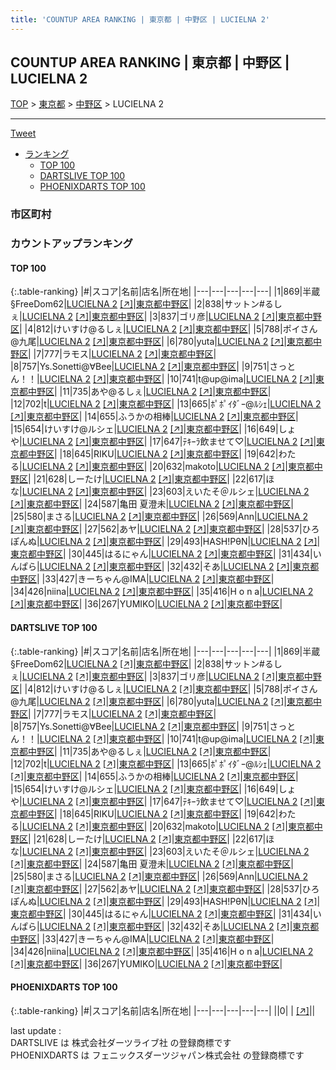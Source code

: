 ```yaml
---
title: 'COUNTUP AREA RANKING | 東京都 | 中野区 | LUCIELNA 2'
---
```

## COUNTUP AREA RANKING | 東京都 | 中野区 | LUCIELNA 2

[TOP](/darts/rank/) > [東京都](/darts/rank/東京都/) > [中野区](/darts/rank/東京都/中野区/) > LUCIELNA 2

___

<a href="https://twitter.com/share?ref_src=twsrc%5Etfw" data-text="COUNTUP AREA RANKING | 東京都中野区LUCIELNA 2" class="twitter-share-button" data-hashtags="DARTSLIVE,PHOENIXDARTS,darts,ダーツ" data-show-count="false">Tweet</a>

* [ランキング](#カウントアップランキング)
    * [TOP 100](#top-100)
    * [DARTSLIVE TOP 100](#dartslive-top-100)
    * [PHOENIXDARTS TOP 100](#phoenixdarts-top-100)

### 市区町村

<ul>

</ul>

### カウントアップランキング

#### TOP 100



{:.table-ranking}
|#|スコア|名前|店名|所在地|
|---|---|---|---|---|
|1|869|<span class="rank-name-dl">半蔵§FreeDom62</span>|<a href="/darts/rank/shops/82f81d4c351d32cdf454cb89828a1cfe.html">LUCIELNA 2</a> <a href="https://search.dartslive.com/jp/shop/82f81d4c351d32cdf454cb89828a1cfe">[↗]</a>|<a href="/darts/rank/東京都/中野区">東京都中野区</a>|
|2|838|<span class="rank-name-dl">サットン#るしぇ</span>|<a href="/darts/rank/shops/82f81d4c351d32cdf454cb89828a1cfe.html">LUCIELNA 2</a> <a href="https://search.dartslive.com/jp/shop/82f81d4c351d32cdf454cb89828a1cfe">[↗]</a>|<a href="/darts/rank/東京都/中野区">東京都中野区</a>|
|3|837|<span class="rank-name-dl">ゴリ彦</span>|<a href="/darts/rank/shops/82f81d4c351d32cdf454cb89828a1cfe.html">LUCIELNA 2</a> <a href="https://search.dartslive.com/jp/shop/82f81d4c351d32cdf454cb89828a1cfe">[↗]</a>|<a href="/darts/rank/東京都/中野区">東京都中野区</a>|
|4|812|<span class="rank-name-dl">けいすけ@るしぇ</span>|<a href="/darts/rank/shops/82f81d4c351d32cdf454cb89828a1cfe.html">LUCIELNA 2</a> <a href="https://search.dartslive.com/jp/shop/82f81d4c351d32cdf454cb89828a1cfe">[↗]</a>|<a href="/darts/rank/東京都/中野区">東京都中野区</a>|
|5|788|<span class="rank-name-dl">ポイさん@九尾</span>|<a href="/darts/rank/shops/82f81d4c351d32cdf454cb89828a1cfe.html">LUCIELNA 2</a> <a href="https://search.dartslive.com/jp/shop/82f81d4c351d32cdf454cb89828a1cfe">[↗]</a>|<a href="/darts/rank/東京都/中野区">東京都中野区</a>|
|6|780|<span class="rank-name-dl">yuta</span>|<a href="/darts/rank/shops/82f81d4c351d32cdf454cb89828a1cfe.html">LUCIELNA 2</a> <a href="https://search.dartslive.com/jp/shop/82f81d4c351d32cdf454cb89828a1cfe">[↗]</a>|<a href="/darts/rank/東京都/中野区">東京都中野区</a>|
|7|777|<span class="rank-name-dl">ラモス</span>|<a href="/darts/rank/shops/82f81d4c351d32cdf454cb89828a1cfe.html">LUCIELNA 2</a> <a href="https://search.dartslive.com/jp/shop/82f81d4c351d32cdf454cb89828a1cfe">[↗]</a>|<a href="/darts/rank/東京都/中野区">東京都中野区</a>|
|8|757|<span class="rank-name-dl">Ys.Sonetti@∀Bee</span>|<a href="/darts/rank/shops/82f81d4c351d32cdf454cb89828a1cfe.html">LUCIELNA 2</a> <a href="https://search.dartslive.com/jp/shop/82f81d4c351d32cdf454cb89828a1cfe">[↗]</a>|<a href="/darts/rank/東京都/中野区">東京都中野区</a>|
|9|751|<span class="rank-name-dl">さっとん！！</span>|<a href="/darts/rank/shops/82f81d4c351d32cdf454cb89828a1cfe.html">LUCIELNA 2</a> <a href="https://search.dartslive.com/jp/shop/82f81d4c351d32cdf454cb89828a1cfe">[↗]</a>|<a href="/darts/rank/東京都/中野区">東京都中野区</a>|
|10|741|<span class="rank-name-dl">t@up@ima</span>|<a href="/darts/rank/shops/82f81d4c351d32cdf454cb89828a1cfe.html">LUCIELNA 2</a> <a href="https://search.dartslive.com/jp/shop/82f81d4c351d32cdf454cb89828a1cfe">[↗]</a>|<a href="/darts/rank/東京都/中野区">東京都中野区</a>|
|11|735|<span class="rank-name-dl">あや@るしぇ</span>|<a href="/darts/rank/shops/82f81d4c351d32cdf454cb89828a1cfe.html">LUCIELNA 2</a> <a href="https://search.dartslive.com/jp/shop/82f81d4c351d32cdf454cb89828a1cfe">[↗]</a>|<a href="/darts/rank/東京都/中野区">東京都中野区</a>|
|12|702|<span class="rank-name-dl">t</span>|<a href="/darts/rank/shops/82f81d4c351d32cdf454cb89828a1cfe.html">LUCIELNA 2</a> <a href="https://search.dartslive.com/jp/shop/82f81d4c351d32cdf454cb89828a1cfe">[↗]</a>|<a href="/darts/rank/東京都/中野区">東京都中野区</a>|
|13|665|<span class="rank-name-dl">ﾎﾟﾎﾟｲﾀﾞｰ@ﾙｼｪ</span>|<a href="/darts/rank/shops/82f81d4c351d32cdf454cb89828a1cfe.html">LUCIELNA 2</a> <a href="https://search.dartslive.com/jp/shop/82f81d4c351d32cdf454cb89828a1cfe">[↗]</a>|<a href="/darts/rank/東京都/中野区">東京都中野区</a>|
|14|655|<span class="rank-name-dl">ふうかの相棒</span>|<a href="/darts/rank/shops/82f81d4c351d32cdf454cb89828a1cfe.html">LUCIELNA 2</a> <a href="https://search.dartslive.com/jp/shop/82f81d4c351d32cdf454cb89828a1cfe">[↗]</a>|<a href="/darts/rank/東京都/中野区">東京都中野区</a>|
|15|654|<span class="rank-name-dl">けいすけ@ルシェ</span>|<a href="/darts/rank/shops/82f81d4c351d32cdf454cb89828a1cfe.html">LUCIELNA 2</a> <a href="https://search.dartslive.com/jp/shop/82f81d4c351d32cdf454cb89828a1cfe">[↗]</a>|<a href="/darts/rank/東京都/中野区">東京都中野区</a>|
|16|649|<span class="rank-name-dl">しょや</span>|<a href="/darts/rank/shops/82f81d4c351d32cdf454cb89828a1cfe.html">LUCIELNA 2</a> <a href="https://search.dartslive.com/jp/shop/82f81d4c351d32cdf454cb89828a1cfe">[↗]</a>|<a href="/darts/rank/東京都/中野区">東京都中野区</a>|
|17|647|<span class="rank-name-dl">ﾃｷｰﾗ飲ませて♡</span>|<a href="/darts/rank/shops/82f81d4c351d32cdf454cb89828a1cfe.html">LUCIELNA 2</a> <a href="https://search.dartslive.com/jp/shop/82f81d4c351d32cdf454cb89828a1cfe">[↗]</a>|<a href="/darts/rank/東京都/中野区">東京都中野区</a>|
|18|645|<span class="rank-name-dl">RIKU</span>|<a href="/darts/rank/shops/82f81d4c351d32cdf454cb89828a1cfe.html">LUCIELNA 2</a> <a href="https://search.dartslive.com/jp/shop/82f81d4c351d32cdf454cb89828a1cfe">[↗]</a>|<a href="/darts/rank/東京都/中野区">東京都中野区</a>|
|19|642|<span class="rank-name-dl">わたる</span>|<a href="/darts/rank/shops/82f81d4c351d32cdf454cb89828a1cfe.html">LUCIELNA 2</a> <a href="https://search.dartslive.com/jp/shop/82f81d4c351d32cdf454cb89828a1cfe">[↗]</a>|<a href="/darts/rank/東京都/中野区">東京都中野区</a>|
|20|632|<span class="rank-name-dl">makoto</span>|<a href="/darts/rank/shops/82f81d4c351d32cdf454cb89828a1cfe.html">LUCIELNA 2</a> <a href="https://search.dartslive.com/jp/shop/82f81d4c351d32cdf454cb89828a1cfe">[↗]</a>|<a href="/darts/rank/東京都/中野区">東京都中野区</a>|
|21|628|<span class="rank-name-dl">しーたけ</span>|<a href="/darts/rank/shops/82f81d4c351d32cdf454cb89828a1cfe.html">LUCIELNA 2</a> <a href="https://search.dartslive.com/jp/shop/82f81d4c351d32cdf454cb89828a1cfe">[↗]</a>|<a href="/darts/rank/東京都/中野区">東京都中野区</a>|
|22|617|<span class="rank-name-dl">ほな</span>|<a href="/darts/rank/shops/82f81d4c351d32cdf454cb89828a1cfe.html">LUCIELNA 2</a> <a href="https://search.dartslive.com/jp/shop/82f81d4c351d32cdf454cb89828a1cfe">[↗]</a>|<a href="/darts/rank/東京都/中野区">東京都中野区</a>|
|23|603|<span class="rank-name-dl">えいたそ＠ルシェ</span>|<a href="/darts/rank/shops/82f81d4c351d32cdf454cb89828a1cfe.html">LUCIELNA 2</a> <a href="https://search.dartslive.com/jp/shop/82f81d4c351d32cdf454cb89828a1cfe">[↗]</a>|<a href="/darts/rank/東京都/中野区">東京都中野区</a>|
|24|587|<span class="rank-name-dl">亀田 夏澄未</span>|<a href="/darts/rank/shops/82f81d4c351d32cdf454cb89828a1cfe.html">LUCIELNA 2</a> <a href="https://search.dartslive.com/jp/shop/82f81d4c351d32cdf454cb89828a1cfe">[↗]</a>|<a href="/darts/rank/東京都/中野区">東京都中野区</a>|
|25|580|<span class="rank-name-dl">まさる</span>|<a href="/darts/rank/shops/82f81d4c351d32cdf454cb89828a1cfe.html">LUCIELNA 2</a> <a href="https://search.dartslive.com/jp/shop/82f81d4c351d32cdf454cb89828a1cfe">[↗]</a>|<a href="/darts/rank/東京都/中野区">東京都中野区</a>|
|26|569|<span class="rank-name-dl">Ann</span>|<a href="/darts/rank/shops/82f81d4c351d32cdf454cb89828a1cfe.html">LUCIELNA 2</a> <a href="https://search.dartslive.com/jp/shop/82f81d4c351d32cdf454cb89828a1cfe">[↗]</a>|<a href="/darts/rank/東京都/中野区">東京都中野区</a>|
|27|562|<span class="rank-name-dl">あヤ</span>|<a href="/darts/rank/shops/82f81d4c351d32cdf454cb89828a1cfe.html">LUCIELNA 2</a> <a href="https://search.dartslive.com/jp/shop/82f81d4c351d32cdf454cb89828a1cfe">[↗]</a>|<a href="/darts/rank/東京都/中野区">東京都中野区</a>|
|28|537|<span class="rank-name-dl">ひろぽんぬ</span>|<a href="/darts/rank/shops/82f81d4c351d32cdf454cb89828a1cfe.html">LUCIELNA 2</a> <a href="https://search.dartslive.com/jp/shop/82f81d4c351d32cdf454cb89828a1cfe">[↗]</a>|<a href="/darts/rank/東京都/中野区">東京都中野区</a>|
|29|493|<span class="rank-name-dl">HASH!PθN</span>|<a href="/darts/rank/shops/82f81d4c351d32cdf454cb89828a1cfe.html">LUCIELNA 2</a> <a href="https://search.dartslive.com/jp/shop/82f81d4c351d32cdf454cb89828a1cfe">[↗]</a>|<a href="/darts/rank/東京都/中野区">東京都中野区</a>|
|30|445|<span class="rank-name-dl">はるにゃん</span>|<a href="/darts/rank/shops/82f81d4c351d32cdf454cb89828a1cfe.html">LUCIELNA 2</a> <a href="https://search.dartslive.com/jp/shop/82f81d4c351d32cdf454cb89828a1cfe">[↗]</a>|<a href="/darts/rank/東京都/中野区">東京都中野区</a>|
|31|434|<span class="rank-name-dl">いんぱら</span>|<a href="/darts/rank/shops/82f81d4c351d32cdf454cb89828a1cfe.html">LUCIELNA 2</a> <a href="https://search.dartslive.com/jp/shop/82f81d4c351d32cdf454cb89828a1cfe">[↗]</a>|<a href="/darts/rank/東京都/中野区">東京都中野区</a>|
|32|432|<span class="rank-name-dl">そあ</span>|<a href="/darts/rank/shops/82f81d4c351d32cdf454cb89828a1cfe.html">LUCIELNA 2</a> <a href="https://search.dartslive.com/jp/shop/82f81d4c351d32cdf454cb89828a1cfe">[↗]</a>|<a href="/darts/rank/東京都/中野区">東京都中野区</a>|
|33|427|<span class="rank-name-dl">きーちゃん@IMA</span>|<a href="/darts/rank/shops/82f81d4c351d32cdf454cb89828a1cfe.html">LUCIELNA 2</a> <a href="https://search.dartslive.com/jp/shop/82f81d4c351d32cdf454cb89828a1cfe">[↗]</a>|<a href="/darts/rank/東京都/中野区">東京都中野区</a>|
|34|426|<span class="rank-name-dl">niina</span>|<a href="/darts/rank/shops/82f81d4c351d32cdf454cb89828a1cfe.html">LUCIELNA 2</a> <a href="https://search.dartslive.com/jp/shop/82f81d4c351d32cdf454cb89828a1cfe">[↗]</a>|<a href="/darts/rank/東京都/中野区">東京都中野区</a>|
|35|416|<span class="rank-name-dl">H o n a</span>|<a href="/darts/rank/shops/82f81d4c351d32cdf454cb89828a1cfe.html">LUCIELNA 2</a> <a href="https://search.dartslive.com/jp/shop/82f81d4c351d32cdf454cb89828a1cfe">[↗]</a>|<a href="/darts/rank/東京都/中野区">東京都中野区</a>|
|36|267|<span class="rank-name-dl">YUMIKO</span>|<a href="/darts/rank/shops/82f81d4c351d32cdf454cb89828a1cfe.html">LUCIELNA 2</a> <a href="https://search.dartslive.com/jp/shop/82f81d4c351d32cdf454cb89828a1cfe">[↗]</a>|<a href="/darts/rank/東京都/中野区">東京都中野区</a>|


#### DARTSLIVE TOP 100



{:.table-ranking}
|#|スコア|名前|店名|所在地|
|---|---|---|---|---|
|1|869|<span class="rank-name-dl">半蔵§FreeDom62</span>|<a href="/darts/rank/shops/82f81d4c351d32cdf454cb89828a1cfe.html">LUCIELNA 2</a> <a href="https://search.dartslive.com/jp/shop/82f81d4c351d32cdf454cb89828a1cfe">[↗]</a>|<a href="/darts/rank/東京都/中野区">東京都中野区</a>|
|2|838|<span class="rank-name-dl">サットン#るしぇ</span>|<a href="/darts/rank/shops/82f81d4c351d32cdf454cb89828a1cfe.html">LUCIELNA 2</a> <a href="https://search.dartslive.com/jp/shop/82f81d4c351d32cdf454cb89828a1cfe">[↗]</a>|<a href="/darts/rank/東京都/中野区">東京都中野区</a>|
|3|837|<span class="rank-name-dl">ゴリ彦</span>|<a href="/darts/rank/shops/82f81d4c351d32cdf454cb89828a1cfe.html">LUCIELNA 2</a> <a href="https://search.dartslive.com/jp/shop/82f81d4c351d32cdf454cb89828a1cfe">[↗]</a>|<a href="/darts/rank/東京都/中野区">東京都中野区</a>|
|4|812|<span class="rank-name-dl">けいすけ@るしぇ</span>|<a href="/darts/rank/shops/82f81d4c351d32cdf454cb89828a1cfe.html">LUCIELNA 2</a> <a href="https://search.dartslive.com/jp/shop/82f81d4c351d32cdf454cb89828a1cfe">[↗]</a>|<a href="/darts/rank/東京都/中野区">東京都中野区</a>|
|5|788|<span class="rank-name-dl">ポイさん@九尾</span>|<a href="/darts/rank/shops/82f81d4c351d32cdf454cb89828a1cfe.html">LUCIELNA 2</a> <a href="https://search.dartslive.com/jp/shop/82f81d4c351d32cdf454cb89828a1cfe">[↗]</a>|<a href="/darts/rank/東京都/中野区">東京都中野区</a>|
|6|780|<span class="rank-name-dl">yuta</span>|<a href="/darts/rank/shops/82f81d4c351d32cdf454cb89828a1cfe.html">LUCIELNA 2</a> <a href="https://search.dartslive.com/jp/shop/82f81d4c351d32cdf454cb89828a1cfe">[↗]</a>|<a href="/darts/rank/東京都/中野区">東京都中野区</a>|
|7|777|<span class="rank-name-dl">ラモス</span>|<a href="/darts/rank/shops/82f81d4c351d32cdf454cb89828a1cfe.html">LUCIELNA 2</a> <a href="https://search.dartslive.com/jp/shop/82f81d4c351d32cdf454cb89828a1cfe">[↗]</a>|<a href="/darts/rank/東京都/中野区">東京都中野区</a>|
|8|757|<span class="rank-name-dl">Ys.Sonetti@∀Bee</span>|<a href="/darts/rank/shops/82f81d4c351d32cdf454cb89828a1cfe.html">LUCIELNA 2</a> <a href="https://search.dartslive.com/jp/shop/82f81d4c351d32cdf454cb89828a1cfe">[↗]</a>|<a href="/darts/rank/東京都/中野区">東京都中野区</a>|
|9|751|<span class="rank-name-dl">さっとん！！</span>|<a href="/darts/rank/shops/82f81d4c351d32cdf454cb89828a1cfe.html">LUCIELNA 2</a> <a href="https://search.dartslive.com/jp/shop/82f81d4c351d32cdf454cb89828a1cfe">[↗]</a>|<a href="/darts/rank/東京都/中野区">東京都中野区</a>|
|10|741|<span class="rank-name-dl">t@up@ima</span>|<a href="/darts/rank/shops/82f81d4c351d32cdf454cb89828a1cfe.html">LUCIELNA 2</a> <a href="https://search.dartslive.com/jp/shop/82f81d4c351d32cdf454cb89828a1cfe">[↗]</a>|<a href="/darts/rank/東京都/中野区">東京都中野区</a>|
|11|735|<span class="rank-name-dl">あや@るしぇ</span>|<a href="/darts/rank/shops/82f81d4c351d32cdf454cb89828a1cfe.html">LUCIELNA 2</a> <a href="https://search.dartslive.com/jp/shop/82f81d4c351d32cdf454cb89828a1cfe">[↗]</a>|<a href="/darts/rank/東京都/中野区">東京都中野区</a>|
|12|702|<span class="rank-name-dl">t</span>|<a href="/darts/rank/shops/82f81d4c351d32cdf454cb89828a1cfe.html">LUCIELNA 2</a> <a href="https://search.dartslive.com/jp/shop/82f81d4c351d32cdf454cb89828a1cfe">[↗]</a>|<a href="/darts/rank/東京都/中野区">東京都中野区</a>|
|13|665|<span class="rank-name-dl">ﾎﾟﾎﾟｲﾀﾞｰ@ﾙｼｪ</span>|<a href="/darts/rank/shops/82f81d4c351d32cdf454cb89828a1cfe.html">LUCIELNA 2</a> <a href="https://search.dartslive.com/jp/shop/82f81d4c351d32cdf454cb89828a1cfe">[↗]</a>|<a href="/darts/rank/東京都/中野区">東京都中野区</a>|
|14|655|<span class="rank-name-dl">ふうかの相棒</span>|<a href="/darts/rank/shops/82f81d4c351d32cdf454cb89828a1cfe.html">LUCIELNA 2</a> <a href="https://search.dartslive.com/jp/shop/82f81d4c351d32cdf454cb89828a1cfe">[↗]</a>|<a href="/darts/rank/東京都/中野区">東京都中野区</a>|
|15|654|<span class="rank-name-dl">けいすけ@ルシェ</span>|<a href="/darts/rank/shops/82f81d4c351d32cdf454cb89828a1cfe.html">LUCIELNA 2</a> <a href="https://search.dartslive.com/jp/shop/82f81d4c351d32cdf454cb89828a1cfe">[↗]</a>|<a href="/darts/rank/東京都/中野区">東京都中野区</a>|
|16|649|<span class="rank-name-dl">しょや</span>|<a href="/darts/rank/shops/82f81d4c351d32cdf454cb89828a1cfe.html">LUCIELNA 2</a> <a href="https://search.dartslive.com/jp/shop/82f81d4c351d32cdf454cb89828a1cfe">[↗]</a>|<a href="/darts/rank/東京都/中野区">東京都中野区</a>|
|17|647|<span class="rank-name-dl">ﾃｷｰﾗ飲ませて♡</span>|<a href="/darts/rank/shops/82f81d4c351d32cdf454cb89828a1cfe.html">LUCIELNA 2</a> <a href="https://search.dartslive.com/jp/shop/82f81d4c351d32cdf454cb89828a1cfe">[↗]</a>|<a href="/darts/rank/東京都/中野区">東京都中野区</a>|
|18|645|<span class="rank-name-dl">RIKU</span>|<a href="/darts/rank/shops/82f81d4c351d32cdf454cb89828a1cfe.html">LUCIELNA 2</a> <a href="https://search.dartslive.com/jp/shop/82f81d4c351d32cdf454cb89828a1cfe">[↗]</a>|<a href="/darts/rank/東京都/中野区">東京都中野区</a>|
|19|642|<span class="rank-name-dl">わたる</span>|<a href="/darts/rank/shops/82f81d4c351d32cdf454cb89828a1cfe.html">LUCIELNA 2</a> <a href="https://search.dartslive.com/jp/shop/82f81d4c351d32cdf454cb89828a1cfe">[↗]</a>|<a href="/darts/rank/東京都/中野区">東京都中野区</a>|
|20|632|<span class="rank-name-dl">makoto</span>|<a href="/darts/rank/shops/82f81d4c351d32cdf454cb89828a1cfe.html">LUCIELNA 2</a> <a href="https://search.dartslive.com/jp/shop/82f81d4c351d32cdf454cb89828a1cfe">[↗]</a>|<a href="/darts/rank/東京都/中野区">東京都中野区</a>|
|21|628|<span class="rank-name-dl">しーたけ</span>|<a href="/darts/rank/shops/82f81d4c351d32cdf454cb89828a1cfe.html">LUCIELNA 2</a> <a href="https://search.dartslive.com/jp/shop/82f81d4c351d32cdf454cb89828a1cfe">[↗]</a>|<a href="/darts/rank/東京都/中野区">東京都中野区</a>|
|22|617|<span class="rank-name-dl">ほな</span>|<a href="/darts/rank/shops/82f81d4c351d32cdf454cb89828a1cfe.html">LUCIELNA 2</a> <a href="https://search.dartslive.com/jp/shop/82f81d4c351d32cdf454cb89828a1cfe">[↗]</a>|<a href="/darts/rank/東京都/中野区">東京都中野区</a>|
|23|603|<span class="rank-name-dl">えいたそ＠ルシェ</span>|<a href="/darts/rank/shops/82f81d4c351d32cdf454cb89828a1cfe.html">LUCIELNA 2</a> <a href="https://search.dartslive.com/jp/shop/82f81d4c351d32cdf454cb89828a1cfe">[↗]</a>|<a href="/darts/rank/東京都/中野区">東京都中野区</a>|
|24|587|<span class="rank-name-dl">亀田 夏澄未</span>|<a href="/darts/rank/shops/82f81d4c351d32cdf454cb89828a1cfe.html">LUCIELNA 2</a> <a href="https://search.dartslive.com/jp/shop/82f81d4c351d32cdf454cb89828a1cfe">[↗]</a>|<a href="/darts/rank/東京都/中野区">東京都中野区</a>|
|25|580|<span class="rank-name-dl">まさる</span>|<a href="/darts/rank/shops/82f81d4c351d32cdf454cb89828a1cfe.html">LUCIELNA 2</a> <a href="https://search.dartslive.com/jp/shop/82f81d4c351d32cdf454cb89828a1cfe">[↗]</a>|<a href="/darts/rank/東京都/中野区">東京都中野区</a>|
|26|569|<span class="rank-name-dl">Ann</span>|<a href="/darts/rank/shops/82f81d4c351d32cdf454cb89828a1cfe.html">LUCIELNA 2</a> <a href="https://search.dartslive.com/jp/shop/82f81d4c351d32cdf454cb89828a1cfe">[↗]</a>|<a href="/darts/rank/東京都/中野区">東京都中野区</a>|
|27|562|<span class="rank-name-dl">あヤ</span>|<a href="/darts/rank/shops/82f81d4c351d32cdf454cb89828a1cfe.html">LUCIELNA 2</a> <a href="https://search.dartslive.com/jp/shop/82f81d4c351d32cdf454cb89828a1cfe">[↗]</a>|<a href="/darts/rank/東京都/中野区">東京都中野区</a>|
|28|537|<span class="rank-name-dl">ひろぽんぬ</span>|<a href="/darts/rank/shops/82f81d4c351d32cdf454cb89828a1cfe.html">LUCIELNA 2</a> <a href="https://search.dartslive.com/jp/shop/82f81d4c351d32cdf454cb89828a1cfe">[↗]</a>|<a href="/darts/rank/東京都/中野区">東京都中野区</a>|
|29|493|<span class="rank-name-dl">HASH!PθN</span>|<a href="/darts/rank/shops/82f81d4c351d32cdf454cb89828a1cfe.html">LUCIELNA 2</a> <a href="https://search.dartslive.com/jp/shop/82f81d4c351d32cdf454cb89828a1cfe">[↗]</a>|<a href="/darts/rank/東京都/中野区">東京都中野区</a>|
|30|445|<span class="rank-name-dl">はるにゃん</span>|<a href="/darts/rank/shops/82f81d4c351d32cdf454cb89828a1cfe.html">LUCIELNA 2</a> <a href="https://search.dartslive.com/jp/shop/82f81d4c351d32cdf454cb89828a1cfe">[↗]</a>|<a href="/darts/rank/東京都/中野区">東京都中野区</a>|
|31|434|<span class="rank-name-dl">いんぱら</span>|<a href="/darts/rank/shops/82f81d4c351d32cdf454cb89828a1cfe.html">LUCIELNA 2</a> <a href="https://search.dartslive.com/jp/shop/82f81d4c351d32cdf454cb89828a1cfe">[↗]</a>|<a href="/darts/rank/東京都/中野区">東京都中野区</a>|
|32|432|<span class="rank-name-dl">そあ</span>|<a href="/darts/rank/shops/82f81d4c351d32cdf454cb89828a1cfe.html">LUCIELNA 2</a> <a href="https://search.dartslive.com/jp/shop/82f81d4c351d32cdf454cb89828a1cfe">[↗]</a>|<a href="/darts/rank/東京都/中野区">東京都中野区</a>|
|33|427|<span class="rank-name-dl">きーちゃん@IMA</span>|<a href="/darts/rank/shops/82f81d4c351d32cdf454cb89828a1cfe.html">LUCIELNA 2</a> <a href="https://search.dartslive.com/jp/shop/82f81d4c351d32cdf454cb89828a1cfe">[↗]</a>|<a href="/darts/rank/東京都/中野区">東京都中野区</a>|
|34|426|<span class="rank-name-dl">niina</span>|<a href="/darts/rank/shops/82f81d4c351d32cdf454cb89828a1cfe.html">LUCIELNA 2</a> <a href="https://search.dartslive.com/jp/shop/82f81d4c351d32cdf454cb89828a1cfe">[↗]</a>|<a href="/darts/rank/東京都/中野区">東京都中野区</a>|
|35|416|<span class="rank-name-dl">H o n a</span>|<a href="/darts/rank/shops/82f81d4c351d32cdf454cb89828a1cfe.html">LUCIELNA 2</a> <a href="https://search.dartslive.com/jp/shop/82f81d4c351d32cdf454cb89828a1cfe">[↗]</a>|<a href="/darts/rank/東京都/中野区">東京都中野区</a>|
|36|267|<span class="rank-name-dl">YUMIKO</span>|<a href="/darts/rank/shops/82f81d4c351d32cdf454cb89828a1cfe.html">LUCIELNA 2</a> <a href="https://search.dartslive.com/jp/shop/82f81d4c351d32cdf454cb89828a1cfe">[↗]</a>|<a href="/darts/rank/東京都/中野区">東京都中野区</a>|


#### PHOENIXDARTS TOP 100



{:.table-ranking}
|#|スコア|名前|店名|所在地|
|---|---|---|---|---|
||0|<span class="rank-name-dl"> </span>|<a href="/darts/rank/shops/.html"></a> <a href="">[↗]</a>|<a href="/darts/rank//"></a>|


<div class="footer border-top border-gray-light mt-5 pt-3 text-right text-gray">
    last update : <span style="font-weight: italic" id="foot_last_modified"></span><br />
    DARTSLIVE は 株式会社ダーツライブ社 の登録商標です<br />
    PHOENIXDARTS は フェニックスダーツジャパン株式会社 の登録商標です<br />
</div>

<script src="https://cdnjs.cloudflare.com/ajax/libs/jquery.tablesorter/2.31.3/js/jquery.tablesorter.min.js" integrity="sha512-qzgd5cYSZcosqpzpn7zF2ZId8f/8CHmFKZ8j7mU4OUXTNRd5g+ZHBPsgKEwoqxCtdQvExE5LprwwPAgoicguNg==" crossorigin="anonymous" referrerpolicy="no-referrer"></script>
<link rel="stylesheet" href="https://cdnjs.cloudflare.com/ajax/libs/jquery.tablesorter/2.31.3/css/theme.default.min.css" integrity="sha512-wghhOJkjQX0Lh3NSWvNKeZ0ZpNn+SPVXX1Qyc9OCaogADktxrBiBdKGDoqVUOyhStvMBmJQ8ZdMHiR3wuEq8+w==" crossorigin="anonymous" referrerpolicy="no-referrer" />
<script>
$(function() {
    $(".table-ranking").tablesorter({sortList:[[0, 0]]});
    $("#foot_last_modified").text(formatDate(new Date(document.lastModified), 'yyyy-MM-dd HH:mm:ss'));
});
</script>

<script async src="https://platform.twitter.com/widgets.js" charset="utf-8"></script>